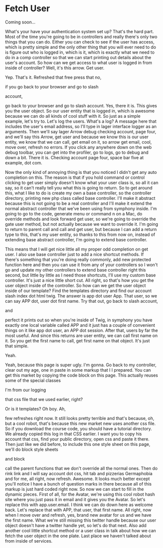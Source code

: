 # Fetch User

Coming soon...

What's your have your authentication system set up? That's the hard part. Most of the time you're going to be in controllers and really there's only two things that you can do. Either you can check to see if the user has access, which is pretty simple and the only other thing that you will ever need to do is figure out who is logged in, which is it, which is exactly what we need to do in a comp controller so that we can start printing out details about the user's account. So how can we get access to what user is logged in from inside of controller? Well, it's this arrow. Get user. 

Yep. That's it. Refreshed that free press that no, 

if you go back to your browser and go to slash 

account, 

go back to your browser and go to slash account. Yes, there it is. This gives you the user object. So our user entity that is logged in, which is awesome because we can do all kinds of cool stuff with it. So just as a simple example, let's try to. Let's log the users. What's a log? A message here that includes the user's email address, so I'll type in lager interface logger as an arguments. Then we'll say lager Arrow debug checking account, page four, and we'll say this Arrow, get user and because we know this is our user entity, we know that we can call, get email on it, so arrow get email, cool, move over, refresh no errors. If you click any anywhere down on the web debug toolbar, you can get into the profiler, go to logs, go to debug and down a bit. There it is. Checking account page four, space bar five at example, dot com. 

Now the only kind of annoying thing is that you noticed I didn't get any auto completion on this. The reason is that if you hold command or control clicking to get user simply doesn't know what your user class is, so all it can say, so it can't really tell you what this is going to return. So to get around this, what I like to do is create my own a base controller, so the controller directory, printing new php class called base controller. I'll make it abstract because this is not going to be a real controller and I'll make it extend the normal abstract controller that we've been using from symphony inside. I'm going to go to the code, generate menu or command n on a Mac, do override methods and look forward get user, so we're going to override the gate user method, but not actually because we want to override it. I'm going to return to parent call and call and get user, but because I can add a return type to this, that's my user entity, so thanks to this from now on, instead of extending base abstract controller, I'm going to extend base controller. 

This means that I will get nice little all my proper odd completion on get user. I also use base controller just to add a nice shortcut methods. If there's something that you're doing really commonly, add new protected function here and then you can use it from any of your controllers so I won't go and update my other controllers to extend base controller right this second, but little by little as I need those shortcuts, I'll use my custom base controller. It's just a nice little short cut. All right, so that's how you get the user object inside of the controller. So how can we get the user object inside of our template? Find the templates directory and find our account slash index dot html twig. The answer is app dot user App. That user, so we can say APP dot, user dot first name. Try that out, go back to slash account, 

and 

perfect it prints out so when you're inside of Twig, in symphony you have exactly one local variable called APP and it just has a couple of convenient things on it like app dot user, an APP dot session. After that, users by far the most useful. And since this returns are user entity, we can call first name on it. So you get the first name to call, get first name on that object. It's just that simple. 

Yeah. 

Yeah, because this page is super ugly. I'm gonna. Go back to my controller, clear out my age, one in paste in some markup that I I prepared. You can get this market by copying the code block on this page. This actually reuses some of the special classes 

I'm from our logging 

that css file that we used earlier, right? 

Or is it templates? Oh boy. Ah, 

few refreshes right now. It still looks pretty terrible and that's because, oh, but a cool robot, that's because this new market new uses another css file. So if you download the course code, you should have a tutorial directory. We already copied this log in that CSS earlier. I want you to copy his account that css, find your public directory, open css and paste it there. Then just like we did before, to include this one style sheet on this page, we'll do block style sheets 

and block 

call the parent functions that we don't override all the normal ones. Then do rink link and I will say account dot css, hit tab and pizzerias Germaphobia and for me, all right, now refresh. Awesome. It looks much better except you'll notice I have a bunch of question marks in there because all of this markup is just hard coded right now. So now we can start to fill in the dynamic pieces. First of all, for the Avatar, we're using this cool robot hash site where you just pass it in email and it gives you the Avatar. So let's replace this with app.user.email. I think we can do down here as welcome back. Let's replace that with APP, that user, that first name. All right, now when I move over and refresh, yes, brand new avatar for us and we have the first name. What we're still missing this twitter handle because our user object doesn't have a twitter handle yet, so let's do that next. Also add another cool little shortcut method or a user class in talk about how we can fetch the user object in the one plate. Last place we haven't talked about from inside of services.
